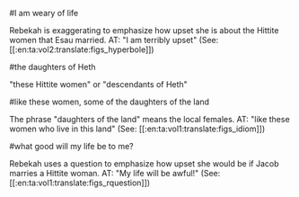 #I am weary of life

Rebekah is exaggerating to emphasize how upset she is about the Hittite women that Esau married. AT: "I am terribly upset" (See: [[:en:ta:vol2:translate:figs_hyperbole]])

#the daughters of Heth

"these Hittite women" or "descendants of Heth"

#like these women, some of the daughters of the land

The phrase "daughters of the land" means the local females. AT: "like these women who live in this land" (See: [[:en:ta:vol1:translate:figs_idiom]])

#what good will my life be to me?

Rebekah uses a question to emphasize how upset she would be if Jacob marries a Hittite woman. AT: "My life will be awful!" (See: [[:en:ta:vol1:translate:figs_rquestion]])